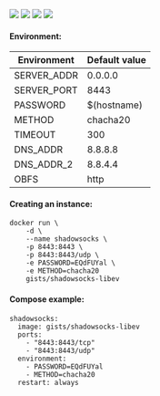 ![](https://img.shields.io/badge/shadowsocks--libev-2.6.0-brightgreen.svg) ![](https://img.shields.io/badge/Alpine-3.4-brightgreen.svg) ![](https://img.shields.io/docker/stars/gists/shadowsocks-libev.svg) ![](https://img.shields.io/docker/pulls/gists/shadowsocks-libev.svg)

#### Environment:

| Environment | Default value |
|-------------|---------------|
| SERVER_ADDR | 0.0.0.0       |
| SERVER_PORT | 8443          |
| PASSWORD    | $(hostname)   |
| METHOD      | chacha20      |
| TIMEOUT     | 300           |
| DNS_ADDR    | 8.8.8.8       |
| DNS_ADDR_2  | 8.8.4.4       |
| OBFS        | http          |

#### Creating an instance:

    docker run \
        -d \
        --name shadowsocks \
        -p 8443:8443 \
        -p 8443:8443/udp \
        -e PASSWORD=EQdFUYal \
        -e METHOD=chacha20
        gists/shadowsocks-libev

#### Compose example:

    shadowsocks:
      image: gists/shadowsocks-libev
      ports:
        - "8443:8443/tcp"
        - "8443:8443/udp"
      environment:
        - PASSWORD=EQdFUYal
        - METHOD=chacha20
      restart: always


